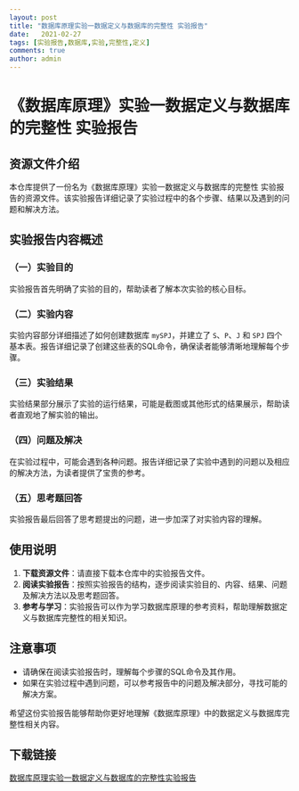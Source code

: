```yaml
---
layout: post
title: "数据库原理实验一数据定义与数据库的完整性 实验报告"
date:   2021-02-27
tags: [实验报告,数据库,实验,完整性,定义]
comments: true
author: admin
---
```

# 《数据库原理》实验一数据定义与数据库的完整性 实验报告

## 资源文件介绍

本仓库提供了一份名为《数据库原理》实验一数据定义与数据库的完整性 实验报告的资源文件。该实验报告详细记录了实验过程中的各个步骤、结果以及遇到的问题和解决方法。

## 实验报告内容概述

### （一）实验目的
实验报告首先明确了实验的目的，帮助读者了解本次实验的核心目标。

### （二）实验内容
实验内容部分详细描述了如何创建数据库 `mySPJ`，并建立了 `S`、`P`、`J` 和 `SPJ` 四个基本表。报告详细记录了创建这些表的SQL命令，确保读者能够清晰地理解每个步骤。

### （三）实验结果
实验结果部分展示了实验的运行结果，可能是截图或其他形式的结果展示，帮助读者直观地了解实验的输出。

### （四）问题及解决
在实验过程中，可能会遇到各种问题。报告详细记录了实验中遇到的问题以及相应的解决方法，为读者提供了宝贵的参考。

### （五）思考题回答
实验报告最后回答了思考题提出的问题，进一步加深了对实验内容的理解。

## 使用说明

1. **下载资源文件**：请直接下载本仓库中的实验报告文件。
2. **阅读实验报告**：按照实验报告的结构，逐步阅读实验目的、内容、结果、问题及解决方法以及思考题回答。
3. **参考与学习**：实验报告可以作为学习数据库原理的参考资料，帮助理解数据定义与数据库完整性的相关知识。

## 注意事项

- 请确保在阅读实验报告时，理解每个步骤的SQL命令及其作用。
- 如果在实验过程中遇到问题，可以参考报告中的问题及解决部分，寻找可能的解决方案。

希望这份实验报告能够帮助你更好地理解《数据库原理》中的数据定义与数据库完整性相关内容。

## 下载链接

[数据库原理实验一数据定义与数据库的完整性实验报告](https://pan.quark.cn/s/8c321777c67e)